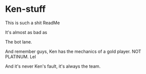 # Ken-stuff

This is such a shit ReadMe

It's almost as bad as




The bot lane.

And remember guys, Ken has the mechanics of a gold player. NOT PLATINUM. Lel

And it's never Ken's fault, it's always the team.
